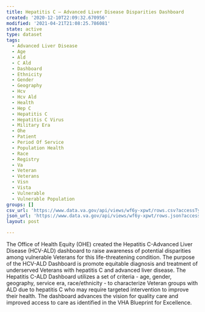 ```yaml
---
title: Hepatitis C – Advanced Liver Disease Disparities Dashboard
created: '2020-12-10T22:09:32.670956'
modified: '2021-04-21T21:08:25.786081'
state: active
type: dataset
tags:
  - Advanced Liver Disease
  - Age
  - Ald
  - C Ald
  - Dashboard
  - Ethnicity
  - Gender
  - Geography
  - Hcv
  - Hcv Ald
  - Health
  - Hep C
  - Hepatitis C
  - Hepatitis C Virus
  - Military Era
  - Ohe
  - Patient
  - Period Of Service
  - Population Health
  - Race
  - Registry
  - Va
  - Veteran
  - Veterans
  - Visn
  - Vista
  - Vulnerable
  - Vulnerable Population
groups: []
csv_url: 'https://www.data.va.gov/api/views/wf6y-xpwt/rows.csv?accessType=DOWNLOAD'
json_url: 'https://www.data.va.gov/api/views/wf6y-xpwt/rows.json?accessType=DOWNLOAD'
layout: post

---
```

<p>The Office of Health Equity (OHE) created the Hepatitis C-Advanced Liver Disease (HCV-ALD) dashboard to raise awareness of potential disparities among vulnerable Veterans for this life-threatening condition.  The purpose of the HCV-ALD Dashboard is promote equitable diagnosis and treatment of underserved Veterans with hepatitis C and advanced liver disease.  The Hepatitis C-ALD Dashboard utilizes a set of criteria - age, gender, geography, service era, race/ethnicity - to characterize Veteran groups with ALD due to hepatitis C who may require targeted intervention to improve their health.  The dashboard advances the vision for quality care and improved access to care as identified in the VHA Blueprint for Excellence.</p>
